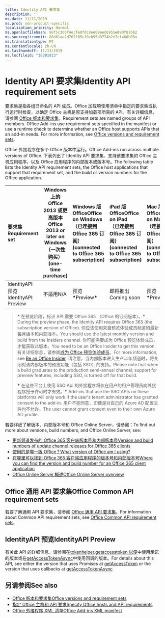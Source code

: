 ```yaml
---
title: Identity API 要求集
description: ''
ms.date: 11/11/2019
ms.prod: non-product-specific
localization_priority: Normal
ms.openlocfilehash: 96f5c305f4ecfe0fdc0ee89aed6955e090f87b02
ms.sourcegitcommit: 88d81aa2d707105cf0eb55d9774b2e7cf468b03a
ms.translationtype: MT
ms.contentlocale: zh-CN
ms.lasthandoff: 11/13/2019
ms.locfileid: "38301923"
---
```

# <a name="identity-api-requirement-sets"></a><span data-ttu-id="c6384-102">Identity API 要求集</span><span class="sxs-lookup"><span data-stu-id="c6384-102">Identity API requirement sets</span></span>

<span data-ttu-id="c6384-p101">要求集是指各组已命名的 API 成员。Office 加载项使用清单中指定的要求集或执行运行时检查，以确定 Office 主机是否支持加载项所需的 API。有关详细信息，请参阅 [Office 版本和要求集](/office/dev/add-ins/develop/office-versions-and-requirement-sets)。</span><span class="sxs-lookup"><span data-stu-id="c6384-p101">Requirement sets are named groups of API members. Office Add-ins use requirement sets specified in the manifest or use a runtime check to determine whether an Office host supports APIs that an add-in needs. For more information, see [Office versions and requirement sets](/office/dev/add-ins/develop/office-versions-and-requirement-sets).</span></span>

<span data-ttu-id="c6384-106">Office 外接程序在多个 Office 版本中运行。</span><span class="sxs-lookup"><span data-stu-id="c6384-106">Office Add-ins run across multiple versions of Office.</span></span> <span data-ttu-id="c6384-107">下表列出了 Identity API 要求集、支持该要求集的 Office 主机应用程序，以及 Office 应用程序的内部版本或版本号。</span><span class="sxs-lookup"><span data-stu-id="c6384-107">The following table lists the Identity API requirement sets, the Office host applications that support that requirement set, and the build or version numbers for the Office application.</span></span>

|  <span data-ttu-id="c6384-108">要求集</span><span class="sxs-lookup"><span data-stu-id="c6384-108">Requirement set</span></span>  | <span data-ttu-id="c6384-109">Windows 上的 Office 2013 或更高版本</span><span class="sxs-lookup"><span data-stu-id="c6384-109">Office 2013 or later on Windows</span></span><br><span data-ttu-id="c6384-110">（一次性购买）</span><span class="sxs-lookup"><span data-stu-id="c6384-110">(one-time purchase)</span></span> | <span data-ttu-id="c6384-111">Windows 版 Office</span><span class="sxs-lookup"><span data-stu-id="c6384-111">Office on Windows</span></span><br><span data-ttu-id="c6384-112">（已连接到 Office 365 订阅）</span><span class="sxs-lookup"><span data-stu-id="c6384-112">(connected to Office 365 subscription)</span></span> |  <span data-ttu-id="c6384-113">iPad 版 Office</span><span class="sxs-lookup"><span data-stu-id="c6384-113">Office on iPad</span></span><br><span data-ttu-id="c6384-114">（已连接到 Office 365 订阅）</span><span class="sxs-lookup"><span data-stu-id="c6384-114">(connected to Office 365 subscription)</span></span>  |  <span data-ttu-id="c6384-115">Mac 版 Office</span><span class="sxs-lookup"><span data-stu-id="c6384-115">Office on Mac</span></span><br><span data-ttu-id="c6384-116">（连接到 Office 365 订阅）</span><span class="sxs-lookup"><span data-stu-id="c6384-116">(connected to Office 365 subscription)</span></span>  | <span data-ttu-id="c6384-117">Office 网页版</span><span class="sxs-lookup"><span data-stu-id="c6384-117">Office on the web</span></span>  | <span data-ttu-id="c6384-118">SharePoint Online</span><span class="sxs-lookup"><span data-stu-id="c6384-118">SharePoint Online</span></span> | <span data-ttu-id="c6384-119">OneDrive.com</span><span class="sxs-lookup"><span data-stu-id="c6384-119">OneDrive.com</span></span> |<span data-ttu-id="c6384-120">Outlook.com & Exchange Online</span><span class="sxs-lookup"><span data-stu-id="c6384-120">Outlook.com & Exchange Online</span></span>|
|:-----|-----|:-----|:-----|:-----|:-----|:-----|:-----|:-----|
| <span data-ttu-id="c6384-121">IdentityAPI 预览</span><span class="sxs-lookup"><span data-stu-id="c6384-121">IdentityAPI Preview</span></span>  | <span data-ttu-id="c6384-122">不适用</span><span class="sxs-lookup"><span data-stu-id="c6384-122">N/A</span></span> | <span data-ttu-id="c6384-123">预览<b>\*</b></span><span class="sxs-lookup"><span data-stu-id="c6384-123">Preview<b>\*</b></span></span> | <span data-ttu-id="c6384-124">即将推出</span><span class="sxs-lookup"><span data-stu-id="c6384-124">Coming soon</span></span> | <span data-ttu-id="c6384-125">预览<b>\*</b></span><span class="sxs-lookup"><span data-stu-id="c6384-125">Preview<b>\*</b></span></span> | <span data-ttu-id="c6384-126">预览<b>\* &#8224;</b></span><span class="sxs-lookup"><span data-stu-id="c6384-126">Preview<b>\*&#8224;</b></span></span> | <span data-ttu-id="c6384-127">预览<b>\* &#8224;</b></span><span class="sxs-lookup"><span data-stu-id="c6384-127">Preview<b>\*&#8224;</b></span></span>| <span data-ttu-id="c6384-128">即将推出</span><span class="sxs-lookup"><span data-stu-id="c6384-128">Coming soon</span></span> | <span data-ttu-id="c6384-129">即将推出</span><span class="sxs-lookup"><span data-stu-id="c6384-129">Coming soon</span></span> |

> <span data-ttu-id="c6384-130">**&#42;** 在预览阶段，标识 API 需要 Office 365 （Office 的订阅版本）。</span><span class="sxs-lookup"><span data-stu-id="c6384-130">**&#42;** During the preview phase, the Identity API requires Office 365 (the subscription version of Office).</span></span> <span data-ttu-id="c6384-131">你应该使用来自预览体验成员频道的最新每月版本和内部版本。</span><span class="sxs-lookup"><span data-stu-id="c6384-131">You should use the latest monthly version and build from the Insiders channel.</span></span> <span data-ttu-id="c6384-132">你可能需要成为 Office 预览体验成员，才能获取此版本。</span><span class="sxs-lookup"><span data-stu-id="c6384-132">You need to be an Office Insider to get this version.</span></span> <span data-ttu-id="c6384-133">有关详细信息，请参阅[成为 Office 预览体验成员](https://products.office.com/office-insider?tab=tab-1)。</span><span class="sxs-lookup"><span data-stu-id="c6384-133">For more information, see [Be an Office Insider](https://products.office.com/office-insider?tab=tab-1).</span></span> <span data-ttu-id="c6384-134">请注意，当内部版本进入生产半年频道时，将关闭对该内部版本的预览功能（包括 SSO）的支持。</span><span class="sxs-lookup"><span data-stu-id="c6384-134">Please note that when a build graduates to the production semi-annual channel, support for preview features, including SSO, is turned off for that build.</span></span>
>
> <span data-ttu-id="c6384-135">**&#8224;** 在这些平台上使用 SSO Api 的外接程序将仅在用户的租户管理员向外接程序授予许可时才有效。</span><span class="sxs-lookup"><span data-stu-id="c6384-135">**&#8224;** Add-ins that use the SSO APIs on these platforms will only work if the user's tenant administrator has granted consent to the add-in.</span></span> <span data-ttu-id="c6384-136">用户不能同意，即使是对自己的 Azure AD 配置文件也不允许。</span><span class="sxs-lookup"><span data-stu-id="c6384-136">The user cannot grant consent even to their own Azure AD profile.</span></span>

<span data-ttu-id="c6384-137">若要详细了解版本、内部版本号和 Office Online Server，请参阅：</span><span class="sxs-lookup"><span data-stu-id="c6384-137">To find out more about versions, build numbers, and Office Online Server, see:</span></span>

- [<span data-ttu-id="c6384-138">更新频道发布的 Office 365 客户端版本号和内部版本号</span><span class="sxs-lookup"><span data-stu-id="c6384-138">Version and build numbers of update channel releases for Office 365 clients</span></span>](https://support.office.com/article/version-and-build-numbers-of-update-channel-releases-ae942449-1fca-4484-898b-a933ea23def7)
- [<span data-ttu-id="c6384-139">使用的是哪一版 Office？</span><span class="sxs-lookup"><span data-stu-id="c6384-139">What version of Office am I using?</span></span>](https://support.office.com/article/What-version-of-Office-am-I-using-932788b8-a3ce-44bf-bb09-e334518b8b19)
- [<span data-ttu-id="c6384-140">在哪里可以找到 Office 365 客户端应用程序的版本号和内部版本号</span><span class="sxs-lookup"><span data-stu-id="c6384-140">Where you can find the version and build number for an Office 365 client application</span></span>](https://support.office.com/article/version-and-build-numbers-of-update-channel-releases-ae942449-1fca-4484-898b-a933ea23def7)
- [<span data-ttu-id="c6384-141">Office Online Server 概述</span><span class="sxs-lookup"><span data-stu-id="c6384-141">Office Online Server overview</span></span>](/officeonlineserver/office-online-server-overview)

## <a name="office-common-api-requirement-sets"></a><span data-ttu-id="c6384-142">Office 通用 API 要求集</span><span class="sxs-lookup"><span data-stu-id="c6384-142">Office Common API requirement sets</span></span>

<span data-ttu-id="c6384-143">若要了解通用 API 要求集，请参阅 [Office 通用 API 要求集](office-add-in-requirement-sets.md)。</span><span class="sxs-lookup"><span data-stu-id="c6384-143">For information about Common API requirement sets, see [Office Common API requirement sets](office-add-in-requirement-sets.md).</span></span>

## <a name="identityapi-preview"></a><span data-ttu-id="c6384-144">IdentityAPI 预览</span><span class="sxs-lookup"><span data-stu-id="c6384-144">IdentityAPI Preview</span></span>

<span data-ttu-id="c6384-145">有关此 API 的详细信息，请参阅在[tokenhelper.getaccesstoken 以便](/javascript/api/office-runtime/officeruntime.auth#getaccesstoken-options-)中使用承诺的版本或在[getAccessTokenAsync](/javascript/api/office/office.auth#getaccesstokenasync-options--callback-)中使用回调的版本。</span><span class="sxs-lookup"><span data-stu-id="c6384-145">For details about this API, see either the version that uses Promises at [getAccessToken](/javascript/api/office-runtime/officeruntime.auth#getaccesstoken-options-) or the version that uses callbacks at [getAccessTokenAsync](/javascript/api/office/office.auth#getaccesstokenasync-options--callback-).</span></span>

## <a name="see-also"></a><span data-ttu-id="c6384-146">另请参阅</span><span class="sxs-lookup"><span data-stu-id="c6384-146">See also</span></span>

- [<span data-ttu-id="c6384-147">Office 版本和要求集</span><span class="sxs-lookup"><span data-stu-id="c6384-147">Office versions and requirement sets</span></span>](/office/dev/add-ins/develop/office-versions-and-requirement-sets)
- [<span data-ttu-id="c6384-148">指定 Office 主机和 API 要求</span><span class="sxs-lookup"><span data-stu-id="c6384-148">Specify Office hosts and API requirements</span></span>](/office/dev/add-ins/develop/specify-office-hosts-and-api-requirements)
- [<span data-ttu-id="c6384-149">Office 外接程序 XML 清单</span><span class="sxs-lookup"><span data-stu-id="c6384-149">Office Add-ins XML manifest</span></span>](/office/dev/add-ins/develop/add-in-manifests)
